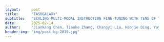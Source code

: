 ```yaml
---
layout:     post
title:      "TASKGALAXY"
subtitle:   "SCALING MULTI-MODAL INSTRUCTION FINE-TUNING WITH TENS OF THOUSANDS VISION TASK TYPES"
date:       2025-02-14
author:     "Jiankang Chen, Tianke Zhang, Changyi Liu, Haojie Ding, Yaya Shi, Feng Cheng, Huihui Xiao, Bin Wen, Fan Yang, Tingting Gao, Di Zhang"
header-img: "img/post-bg-2015.jpg"
---
```


